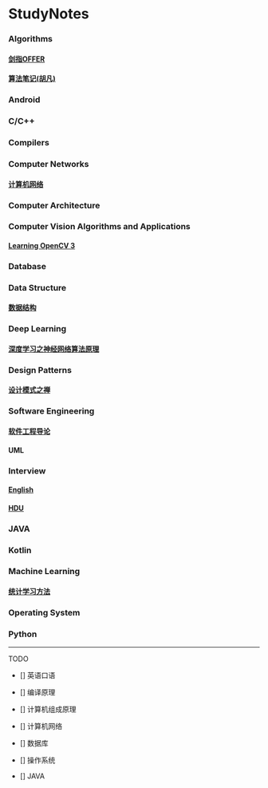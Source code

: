 # StudyNotes

### Algorithms

#### [剑指OFFER](https://github.com/Lsyhprum/StudyNotes/tree/master/%E5%89%91%E6%8C%87OFFER)

#### [算法笔记(胡凡)](https://github.com/Lsyhprum/StudyNotes/tree/master/%E7%AE%97%E6%B3%95%E7%AC%94%E8%AE%B0)

### Android

### C/C++

### Compilers

### Computer Networks

#### [计算机网络](https://github.com/Lsyhprum/StudyNotes/tree/master/Computer%20Network)

### Computer Architecture

### Computer Vision Algorithms and Applications

#### [Learning OpenCV 3](https://github.com/Lsyhprum/StudyNotes/tree/master/Learning%20OpenCV%203)

### Database

### Data Structure

#### [数据结构](https://github.com/Lsyhprum/StudyNotes/tree/master/Data%20Structure)

### Deep Learning

#### [深度学习之神经网络算法原理](https://github.com/Lsyhprum/StudyNotes/tree/master/%E6%B7%B1%E5%BA%A6%E5%AD%A6%E4%B9%A0%E4%B9%8B%E7%A5%9E%E7%BB%8F%E7%BD%91%E7%BB%9C%E7%AE%97%E6%B3%95%E5%8E%9F%E7%90%86)

### Design Patterns

#### [设计模式之禅]()

### Software Engineering

#### [软件工程导论](https://github.com/Lsyhprum/StudyNotes/tree/master/Essentials%20of%20Software%20Engineering)

#### UML

### Interview

#### [English]()

#### [HDU](https://github.com/Lsyhprum/StudyNotes/tree/master/HDU)

### JAVA

### Kotlin

### Machine Learning

#### [统计学习方法](https://github.com/Lsyhprum/StudyNotes/tree/master/%E7%BB%9F%E8%AE%A1%E5%AD%A6%E4%B9%A0%E6%96%B9%E6%B3%95)

### Operating System

### Python



----

TODO

* [] 英语口语

* [] 编译原理
* [] 计算机组成原理
* [] 计算机网络
* [] 数据库
* [] 操作系统

* [] JAVA








